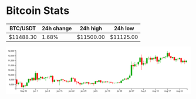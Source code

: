 # Bitcoin Stats

BTC/USDT|24h change|24h high|24h low|
|---|---|---|---|
|$11488.30|1.68%|$11500.00|$11125.00|

<img src="./chart.svg">
